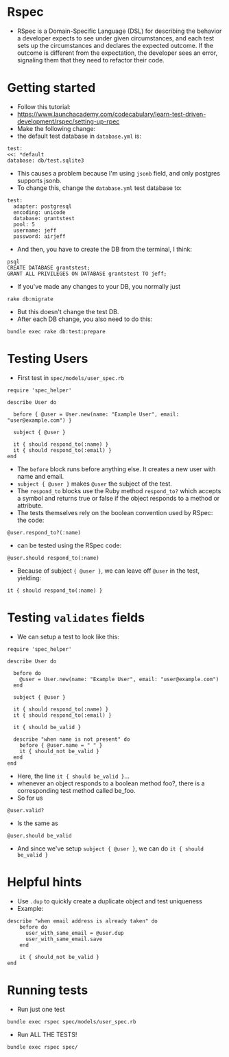 # Rspec
- RSpec is a Domain-Specific Language (DSL) for describing the behavior a developer expects to see under given circumstances, and each test sets up the circumstances and declares the expected outcome. If the outcome is different from the expectation, the developer sees an error, signaling them that they need to refactor their code.

# Getting started
- Follow this tutorial:
- https://www.launchacademy.com/codecabulary/learn-test-driven-development/rspec/setting-up-rpec
- Make the following change:
- the default test database in `database.yml` is:
```
test:
<<: *default
database: db/test.sqlite3
```
- This causes a problem because I'm using `jsonb` field, and only postgres supports jsonb.
- To change this, change the `database.yml` test database to:
```
test:
  adapter: postgresql
  encoding: unicode
  database: grantstest
  pool: 5
  username: jeff
  password: airjeff
```
- And then, you have to create the DB from the terminal, I think:
```
psql
CREATE DATABASE grantstest;
GRANT ALL PRIVILEGES ON DATABASE grantstest TO jeff;
```

- If you've made any changes to your DB, you normally just
```
rake db:migrate
```
- But this doesn't change the test DB. 
- After each DB change, you also need to do this:
```
bundle exec rake db:test:prepare
```

# Testing Users
- First test in `spec/models/user_spec.rb`
```
require 'spec_helper'

describe User do

  before { @user = User.new(name: "Example User", email: "user@example.com") }

  subject { @user }

  it { should respond_to(:name) }
  it { should respond_to(:email) }
end
```
- The `before` block runs before anything else. It creates a new user with name and email.
- `subject { @user }` makes `@user` the subject of the test.
- The `respond_to` blocks use the Ruby method `respond_to?` which accepts a symbol and returns true or false if the object responds to a method or attribute.
- The tests themselves rely on the boolean convention used by RSpec: the code:
```
@user.respond_to?(:name)
```
- can be tested using the RSpec code:
```
@user.should respond_to(:name)
```
- Because of subject `{ @user }`, we can leave off `@user` in the test, yielding:
```
it { should respond_to(:name) }
```

# Testing `validates` fields
- We can setup a test to look like this:
```
require 'spec_helper'

describe User do

  before do
    @user = User.new(name: "Example User", email: "user@example.com")
  end

  subject { @user }

  it { should respond_to(:name) }
  it { should respond_to(:email) }

  it { should be_valid }

  describe "when name is not present" do
    before { @user.name = " " }
    it { should_not be_valid }
  end
end
```
- Here, the line `it { should be_valid }`...
- whenever an object responds to a boolean method foo?, there is a corresponding test method called be_foo.
- So for us
```
@user.valid?
```
- Is the same as
```
@user.should be_valid
```
- And since we've setup `subject { @user }`, we can do `it { should be_valid }`

# Helpful hints

- Use `.dup` to quickly create a duplicate object and test uniqueness
- Example:
```
describe "when email address is already taken" do
    before do
      user_with_same_email = @user.dup
      user_with_same_email.save
    end

    it { should_not be_valid }
end
```

# Running tests
- Run just one test
```
bundle exec rspec spec/models/user_spec.rb
```

- Run ALL THE TESTS!
```
bundle exec rspec spec/
```
